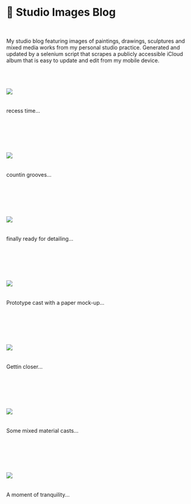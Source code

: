 <br>
<h1 style="margin-top: 20px; margin-bottom: 50px" >🌱 Studio Images Blog</h1>
<p> My studio blog featuring images of paintings, drawings, sculptures and mixed media works from my personal studio practice. Generated and updated by a selenium script that scrapes a publicly accessible iCloud album that is easy to update and edit from my mobile device.</p>
<br>
<br>
<br>
<img style="max-width: 500px; margin-bottom: 20px" src="https://cvws.icloud-content.com/S/AbjDnPT4gkojdj-EESS_38NzCtph/IMG_0008.JPG?o=AmGw4mZe10fyHC0_TqF1KzoxKCaCYB-m3E85B7rhQuna&v=1&z=https%3A%2F%2Fp50-content.icloud.com%3A443&x=1&a=CAog9ggzWVEjkvhC-e_SzdoJ-bi00AW4yW4K42ZAGSOUE1oSZRDUhZHLkS8Y1Jyk0JEvIgEAUgRzCtphaiWZLOOe9W0pEnCGoeBaLfaVX4_QfaqLHDvVYcdIqRBYgAWd5JQzciUd85TdPdD67ykySsL60OTxUlGebF3ZYs4IqOXAcapRhVovJQLc&e=1619639471&r=8e0e4962-6e57-424d-a283-52d4a2c5caaa-13&s=nluLxb858molk_QxzSwL-avPyas">
<br><p style="margin-bottom: 50px">recess time...</p><br><br><br>
<img style="max-width: 500px; margin-bottom: 20px" src="https://cvws.icloud-content.com/S/Ab2Rgwdj3BOyQCD6_z3tgJnXCW9f/IMG_0007.JPG?o=Am5scRhH_pigpHWUNmAEnbBVk-9ERO87Nph5tMOrXbeO&v=1&z=https%3A%2F%2Fp50-content.icloud.com%3A443&x=1&a=CAogUBFYpIFoFSbev_zSORZ_8b6ziinskxXALY5A1GEaq0USZRCS2JHLkS8Yku-k0JEvIgEAUgTXCW9faiUfowhUGv_-KAm5fHgw9O3c_N05UALYPjwBANn5SNqxxLVL00r3ciUbW-3h3a7mV6Q8ALXtj-bXZPTAoSw9KhdcCQhXagLJYU56LwOT&e=1619639482&r=6e6d0233-790f-40ca-ac08-f61baaee149e-11&s=vND6VZFbiDvLkC0mrvIK7zmu4QU">
<br><p style="margin-bottom: 50px">countin grooves...</p><br><br><br>
<img style="max-width: 500px; margin-bottom: 20px" src="https://cvws.icloud-content.com/S/AZ2UbOfx7JNXsokq4V1KmmypyA1y/IMG_0005.JPG?o=AsOz9FQCFJ38GIQ0WGwhyr93MP16kHN06S1WgyTSRgF5&v=1&z=https%3A%2F%2Fp50-content.icloud.com%3A443&x=1&a=CAogi_1XgQqaan2WoAOlLDKCjqQM1qv421RgX63igdldr1MSZRCZq5LLkS8YmcKl0JEvIgEAUgSpyA1yaiX-sP0eclGUvndOPHT03a-l3pLbhPhev7-6YXmLKIox1LUutQdBciUSOk8Yh2tHfBH5BhoTcugToH_CpyhkB0RuIZJA7xobDiBGEpP3&e=1619639492&r=751ba947-edf4-41e8-a0a0-06328d348238-7&s=656ljzItapBX7Zvd3fwIv07aVOQ">
<br><p style="margin-bottom: 50px">finally ready for detailing...</p><br><br><br>
<img style="max-width: 500px; margin-bottom: 20px" src="https://cvws.icloud-content.com/S/ARYHXiQ_u95UtId_A9uIFwlLQCCv/IMG_0004.JPG?o=AjRULOUgVgkwlvAQ8-dp_Cs6WoL8MWsY4pzjY5Aukv1C&v=1&z=https%3A%2F%2Fp50-content.icloud.com%3A443&x=1&a=CAogY0BR3e_6OBNuVfGYZi_34kw_o-4Xa1nGb-6URSJi22MSZRC3-pLLkS8Yt5Gm0JEvIgEAUgRLQCCvaiV7K2RaschbWHHseicNUG-5J1TK2zEGnvV1sxmu-BNruUwge1VxciV-MNUZJiL7h9VRVzxjh7ZPaAEEgLFROCNeuGUModV76tuEIKdJ&e=1619639503&r=c1b6b6ef-7213-4a34-9d60-4cd05bbc096a-1&s=5X1SUyWyvUBs3zWOPOHZ361CfHI">
<br><p style="margin-bottom: 50px">Prototype cast with a paper mock-up...</p><br><br><br>
<img style="max-width: 500px; margin-bottom: 20px" src="https://cvws.icloud-content.com/S/AZZNIkmeOWgJ6ZMJ_zgoTYPOLUK4/IMG_0003.JPG?o=AkaxEr1v5s4SjBGunbg0BYUJgeBrZ1C8v3ypxKAlnPtW&v=1&z=https%3A%2F%2Fp50-content.icloud.com%3A443&x=1&a=CAogENsgbTU5yFbUi5eN0S8p258Ebc9xuFnd2_kyuQZI1isSZRDqzpPLkS8Y6uWm0JEvIgEAUgTOLUK4aiXBaLTVSUjgZpv07C2wE_viRGCGcwuKw-BB0XqenPW0NMxgFbs8ciWtejfSx88OXJ2pfkdmlBck3FMvv0zqlKPBXZceY5lmyDrRaDdy&e=1619639513&r=14c3f393-a7aa-457f-ad41-2ed6c8d52849-11&s=2MpHQ7oO0Yq1N3LgpfmGxT3OXY0">
<br><p style="margin-bottom: 50px">Gettin closer...</p><br><br><br>
<img style="max-width: 500px; margin-bottom: 20px" src="https://cvws.icloud-content.com/S/AZddQ0gIKPDcUbuK46WbwybMgyqZ/IMG_0002.JPG?o=Agpul1pp3b9rMztDFfvWXMg1WNzHmh4af9m9agrBw90L&v=1&z=https%3A%2F%2Fp50-content.icloud.com%3A443&x=1&a=CAogpuTuzsxk3Hn_FKeUQrliG3Bae7tCeCCqaaAXl7rmKD0SZRCRoJTLkS8Ykben0JEvIgEAUgTMgyqZaiVkLagOp1BvPIeQcbT6rkR297pfFJCTFX5j3yX4K3aKksLvr_gociUWcPAKvBkUpZP99PBT3zgcL6dEjFpi1qxO7esaEIJwKfTKyJKp&e=1619639524&r=7d1fc80d-5686-4e4e-b686-51b79829a75f-13&s=g53bMfBFAWLfLYZBoxuVE52Q-Mg">
<br><p style="margin-bottom: 50px">Some mixed material casts...</p><br><br><br>
<img style="max-width: 500px; margin-bottom: 20px" src="https://cvws.icloud-content.com/S/AS6Y8AqWDe9c8VFV5JLBhvDuqHmR/IMG_0001.JPG?o=AiBsI1VrRXYelC9a4FQuiSFctAXHCanhKcYK5xlml0ti&v=1&z=https%3A%2F%2Fp50-content.icloud.com%3A443&x=1&a=CAogXN1_NRm4qFjkc0OhWRjH0n-hgOVEFRyxoUkKUZ9-6iUSZRDo9JTLkS8Y6Iuo0JEvIgEAUgTuqHmRaiV6OxedjhFcyf27nTrj8GjFTSEiY7k1QiUdA3OpuWU2VIlTVrU1ciU-4NntsnGOu9DuRyNDQi0uN0dmOTaKK-TwnJVdyCgcmUTQXZuK&e=1619639535&r=e66213c1-204e-43b1-bced-921f274fcd25-3&s=U97WSyjZoUzsBV2HLEJR4UkgMyU">
<br><p style="margin-bottom: 50px">A moment of tranquility...</p><br><br><br>